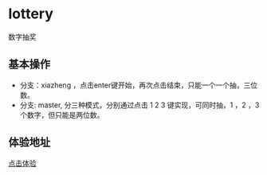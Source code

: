 # lottery
数字抽奖
## 基本操作
- 分支：xiazheng ，点击enter键开始，再次点击结束，只能一个一个抽，三位数。
- 分支: master, 分三种模式，分别通过点击 1 2 3 键实现，可同时抽，1 ，2 ，3 个数字，但只能是两位数。
## 体验地址
[点击体验](http://www.simameida.cn/games/lottery)
